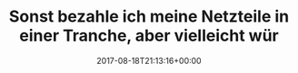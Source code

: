 ---
retweeted: false
source: <a href="https://about.twitter.com/products/tweetdeck" rel="nofollow">TweetDeck</a>
entities:
  user_mentions:
  - name: Cyberport GmbH
    screen_name: cyberport_de
    indices:
    - '105'
    - '118'
    id_str: '36617408'
    id: '36617408'
  urls: []
  symbols: []
  media:
  - expanded_url: https://twitter.com/bascht/status/898654052162162688/photo/1
    indices:
    - '122'
    - '145'
    url: https://t.co/hcf9eNlf1e
    media_url: http://pbs.twimg.com/media/DHiot3yWAAAcWAb.jpg
    id_str: '898653631683100672'
    id: '898653631683100672'
    media_url_https: https://pbs.twimg.com/media/DHiot3yWAAAcWAb.jpg
    sizes:
      large:
        w: '1197'
        h: '852'
        resize: fit
      medium:
        w: '1197'
        h: '852'
        resize: fit
      thumb:
        w: '150'
        h: '150'
        resize: crop
      small:
        w: '680'
        h: '484'
        resize: fit
    type: photo
    display_url: pic.twitter.com/hcf9eNlf1e
  hashtags: []
display_text_range:
- '0'
- '145'
favorite_count: '5'
id_str: '898654052162162688'
truncated: false
retweet_count: '1'
id: '898654052162162688'
possibly_sensitive: false
created_at: Fri Aug 18 21:13:16 +0000 2017
favorited: false
full_text: Sonst bezahle ich meine Netzteile in einer Tranche, aber vielleicht würde
  ich hier eine Ausnahme machen, [@cyberport_de](https://twitter.com/cyberport_de)
  :D
lang: de
extended_entities:
  media:
  - expanded_url: https://twitter.com/bascht/status/898654052162162688/photo/1
    indices:
    - '122'
    - '145'
    url: https://t.co/hcf9eNlf1e
    media_url: http://pbs.twimg.com/media/DHiot3yWAAAcWAb.jpg
    id_str: '898653631683100672'
    id: '898653631683100672'
    media_url_https: https://pbs.twimg.com/media/DHiot3yWAAAcWAb.jpg
    sizes:
      large:
        w: '1197'
        h: '852'
        resize: fit
      medium:
        w: '1197'
        h: '852'
        resize: fit
      thumb:
        w: '150'
        h: '150'
        resize: crop
      small:
        w: '680'
        h: '484'
        resize: fit
    type: photo
    display_url: pic.twitter.com/hcf9eNlf1e
tags:
- pesos/twitter
date: '2017-08-18T21:13:16+00:00'
src: https://twitter.com/bascht/status/898654052162162688
original_url: https://twitter.com/bascht/status/898654052162162688
type: twitter_tweet
media_url: https://img.bascht.com/twitter/pbs.twimg.com/media/DHiot3yWAAAcWAb.jpg
text: Sonst bezahle ich meine Netzteile in einer Tranche, aber vielleicht würde ich
  hier eine Ausnahme machen, [@cyberport_de](https://twitter.com/cyberport_de) :D
title: Sonst bezahle ich meine Netzteile in einer Tranche, aber vielleicht wür

---